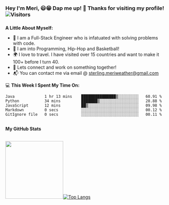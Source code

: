 ### Hey I'm Meri, 😃😁 Dap me up! 👊 **Thanks for visiting my profile!** ![Visitors](https://api.visitorbadge.io/api/visitors?path=https%3A%2F%2Fgithub.com%2FSLMeri%2FSLMeri&label=Visitors&labelColor=%2300b3bf&countColor=%23697689&style=plastic)
###
**A Little About Myself:**
- 🌊 I am a Full-Stack Engineer who is infatuated with solving problems with code. 
- 💬 I am into Programming, Hip-Hop and Basketball! 
- 🌍 I love to travel. I have visited over 15 countries and want to make it 100+ before I turn 40.
- 📱 Lets connect and work on something together!
- 📬 You can contact me via email @ sterling.meriweather@gmail.com


💻 **This Week I Spent My Time On:**
<!--START_SECTION:waka-->

```text
Java             1 hr 13 mins    ███████████████▒░░░░░░░░░   60.91 %
Python           34 mins         ███████▒░░░░░░░░░░░░░░░░░   28.88 %
JavaScript       12 mins         ██▒░░░░░░░░░░░░░░░░░░░░░░   09.98 %
Markdown         0 secs          ░░░░░░░░░░░░░░░░░░░░░░░░░   00.12 %
GitIgnore file   0 secs          ░░░░░░░░░░░░░░░░░░░░░░░░░   00.11 %
```

<!--END_SECTION:waka-->

##
**My GitHub Stats**
##
<img height="180em" src="https://github-readme-stats.vercel.app/api?username=SLMeri&show_icons=true&hide_border=true&&count_private=true&include_all_commits=true" />[![Top Langs](https://github-readme-stats.vercel.app/api/top-langs/?username=SLMeri&layout=compact)](https://github.com/SLMeri/github-readme-stats)


<!--
**SLMeri/SLMeri** is a ✨ _special_ ✨ repository because its `README.md` (this file) appears on your GitHub profile.

Here are some ideas to get you started:

- 🔭 I’m currently working on ...
- 🌱 I’m currently learning ...
- 👯 I’m looking to collaborate on ...
- 🤔 I’m looking for help with ...

- 📫 How to reach me: ...
- 😄 Pronouns: ...
- ⚡ Fun fact: ...
-->
